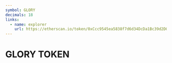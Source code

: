 ```yaml
---
symbol: GLORY
decimals: 18
links:
  - name: explorer
    url: https://etherscan.io/token/0xCcc9545ea5838f7d6d34DcDa1Bc39d2D077F7Cde
---
```


# GLORY TOKEN
